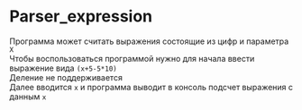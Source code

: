 # Parser_expression
Программа может считать выражения состоящие из цифр и параметра `X`  
Чтобы воспользоваться программой нужно для начала ввести выражение вида `(x+5-5*10)`  
Деление не поддерживается  
Далее вводится `x` и программа выводит в консоль подсчет выражения с данным `x`  
